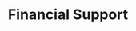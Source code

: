 ---
title:  "Financial Support"
description:  "The Kiran Foundation is committed to empowering Pratibha students by addressing financial barriers to their education and career development. Through a tailored approach, the foundation covers career-building expenses based on each student's family financial circumstances, ensuring that no capable individual is hindered by economic constraints. Beyond financial aid, the program offers comprehensive support, including mentoring and additional resources. By nurturing the talents of Pratibha students, the Kiran Foundation strives to unlock their full potential and facilitate their journey toward achieving successful career goals."
---